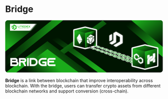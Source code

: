 # Bridge

![](../.gitbook/assets/19.-bridge.svg)

**Bridge** is a link between blockchain that improve interoperability across blockchain. With the bridge, users can transfer crypto assets from different blockchain networks and support conversion \(cross-chain\).


